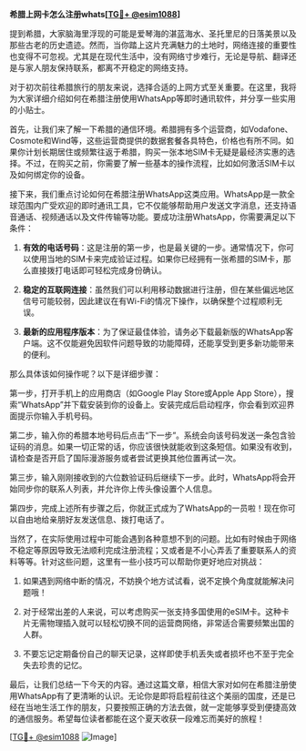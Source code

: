 **希腊上网卡怎么注册whats[[TG💪+ @esim1088](https://t.me/s/esim1088)]**

提到希腊，大家脑海里浮现的可能是爱琴海的湛蓝海水、圣托里尼的日落美景以及那些古老的历史遗迹。然而，当你踏上这片充满魅力的土地时，网络连接的重要性也变得不可忽视。尤其是在现代生活中，没有网络寸步难行，无论是导航、翻译还是与家人朋友保持联系，都离不开稳定的网络支持。

对于初次前往希腊旅行的朋友来说，选择合适的上网方式至关重要。在这里，我将为大家详细介绍如何在希腊注册使用WhatsApp等即时通讯软件，并分享一些实用的小贴士。

首先，让我们来了解一下希腊的通信环境。希腊拥有多个运营商，如Vodafone、Cosmote和Wind等，这些运营商提供的数据套餐各具特色，价格也有所不同。如果你计划长期居住或频繁往返于希腊，购买一张本地SIM卡无疑是最经济实惠的选择。不过，在购买之前，你需要了解一些基本的操作流程，比如如何激活SIM卡以及如何绑定你的设备。

接下来，我们重点讨论如何在希腊注册WhatsApp这类应用。WhatsApp是一款全球范围内广受欢迎的即时通讯工具，它不仅能够帮助用户发送文字消息，还支持语音通话、视频通话以及文件传输等功能。要成功注册WhatsApp，你需要满足以下条件：

1. **有效的电话号码**：这是注册的第一步，也是最关键的一步。通常情况下，你可以使用当地的SIM卡来完成验证过程。如果你已经拥有一张希腊的SIM卡，那么直接拨打电话即可轻松完成身份确认。
   
2. **稳定的互联网连接**：虽然我们可以利用移动数据进行注册，但在某些偏远地区信号可能较弱，因此建议在有Wi-Fi的情况下操作，以确保整个过程顺利无误。

3. **最新的应用程序版本**：为了保证最佳体验，请务必下载最新版的WhatsApp客户端。这不仅能避免因软件问题导致的功能障碍，还能享受到更多新功能带来的便利。

那么具体该如何操作呢？以下是详细步骤：

第一步，打开手机上的应用商店（如Google Play Store或Apple App Store），搜索“WhatsApp”并下载安装到你的设备上。安装完成后启动程序，你会看到欢迎界面提示你输入手机号码。

第二步，输入你的希腊本地号码后点击“下一步”。系统会向该号码发送一条包含验证码的消息。如果一切正常的话，你应该很快就能收到这条短信。如果没有收到，请检查是否开启了国际漫游服务或者尝试更换其他位置再试一次。

第三步，输入刚刚接收到的六位数验证码后继续下一步。此时，WhatsApp将会开始同步你的联系人列表，并允许你上传头像设置个人信息。

第四步，完成上述所有步骤之后，你就正式成为了WhatsApp的一员啦！现在你可以自由地给亲朋好友发送信息、拨打电话了。

当然了，在实际使用过程中可能会遇到各种意想不到的问题。比如有时候由于网络不稳定等原因导致无法顺利完成注册流程；又或者是不小心弄丢了重要联系人的资料等等。针对这些问题，这里有一些小技巧可以帮助你更好地应对挑战：

1. 如果遇到网络中断的情况，不妨换个地方试试看，说不定换个角度就能解决问题哦！

2. 对于经常出差的人来说，可以考虑购买一张支持多国使用的eSIM卡。这种卡片无需物理插入就可以轻松切换不同的运营商网络，非常适合需要频繁出国的人群。

3. 不要忘记定期备份自己的聊天记录，这样即使手机丢失或者损坏也不至于完全失去珍贵的记忆。

最后，让我们总结一下今天的内容。通过这篇文章，相信大家对如何在希腊注册使用WhatsApp有了更清晰的认识。无论你是即将启程前往这个美丽的国度，还是已经在当地生活工作的朋友，只要按照正确的方法去做，就一定能够享受到便捷高效的通信服务。希望每位读者都能在这个夏天收获一段难忘而美好的旅程！

[[TG💪+ @esim1088](https://t.me/s/esim1088) ![Image](https://i.postimg.cc/4NQfJmqS/Snipaste-2025-05-13-00-14-12.png)]